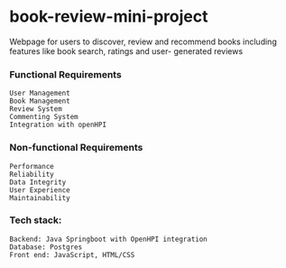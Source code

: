 # book-review-mini-project
Webpage for users to discover, review and recommend books including features like book search, ratings and user- generated reviews
### Functional Requirements
```
User Management
Book Management
Review System
Commenting System
Integration with openHPI
```
### Non-functional Requirements
```
Performance
Reliability
Data Integrity
User Experience
Maintainability
```
### Tech stack:
```
Backend: Java Springboot with OpenHPI integration
Database: Postgres
Front end: JavaScript, HTML/CSS
```



